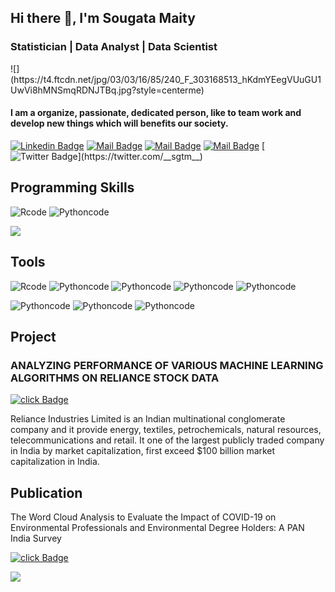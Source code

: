 ##          Hi there 👋, I'm Sougata Maity
### Statistician | Data Analyst | Data Scientist
<meta name="google-site-verification" content="CPuAva-TzsofUgwK5cVUKyzfgaiYt34XX8bmg9NdWH0" />
![](https://t4.ftcdn.net/jpg/03/03/16/85/240_F_303168513_hKdmYEegVUuGU1UwVi8hMNSmqRDNJTBq.jpg?style=centerme)

<!--[](https://marvel-b1-cdn.bc0a.com/f00000000234031/www.pacificu.edu/sites/default/files/styles/page_banner/public/DataScience_Banner.jpg?itok=A3Y_n3bK)-->


#### I am a organize, passionate, dedicated person, like to team work and develop new things which will benefits our society.

[![Linkedin Badge](https://img.shields.io/badge/-Linkedin-0e76a8?style=flat&labelColor=0e76a8&logo=linkedin&logoColor=white)](https://www.linkedin.com/in/sougata-maity-sgtm/)
[![Mail Badge](https://img.shields.io/badge/-Gmail-c0392b?style=flat&labelColor=c0392b&logo=gmail&logoColor=white)](mailto:issougatamaity724@gmail.com)
[![Mail Badge](https://img.shields.io/badge/-facebook-0e76a8?style=flat&labelColor=0e76a8&logo=facebook&logoColor=white)](https://www.facebook.com/sgtm02/)
[![Mail Badge](https://img.shields.io/badge/-Instragram-e84393?style=flat&labelColor=e84393&logo=instagram&logoColor=white)](https://www.instagram.com/sougatamaity2/)
[![Twitter Badge](https://img.shields.io/badge/-@__sgtm__-1ca0f1?style=flat&labelColor=1ca0f1&logo=twitter&logoColor=white&link=https://twitter.com/__sgtm__)](https://twitter.com/__sgtm__)


## Programming Skills
![Rcode](https://img.shields.io/badge/code-R-blue?logo=R&logoColor=white)
![Pythoncode](https://img.shields.io/badge/code-python-orange?logo=Python&logoColor=white)

![](https://t4.ftcdn.net/jpg/02/18/19/45/240_F_218194503_wSvcCgloyddB8rJmzoWdOPlwiAnMei2Q.jpg)

## Tools
![Rcode](https://img.shields.io/badge/.-RStudio-blue?logo=RStudio&logoColor=white)
![Pythoncode](https://img.shields.io/badge/.-Anaconda-success?logo=Anaconda&logoColor=white)
![Pythoncode](https://img.shields.io/badge/.-Jupyter-orange?logo=Jupyter&logoColor=white)
![Pythoncode](https://img.shields.io/badge/.-VSCode-blueviolet?logo=VisualStudioCode&logoColor=white)
![Pythoncode](https://img.shields.io/badge/.-Pycharm-brightgreen?logo=Pycharm&logoColor=white)

![Pythoncode](https://img.shields.io/badge/.-Excel-brightgreen?logo=MicrosoftExcel&logoColor=white)
![Pythoncode](https://img.shields.io/badge/.-Word-blue?logo=MicrosoftWord&logoColor=white)
![Pythoncode](https://img.shields.io/badge/.-Powerpoint-red?logo=MicrosoftPowerpoint&logoColor=white)


## Project

### ANALYZING PERFORMANCE OF VARIOUS MACHINE LEARNING ALGORITHMS ON RELIANCE STOCK DATA     
[![click Badge](https://img.shields.io/badge/-_View_-0e76a8?style=flat&labelColor=orange&logo=click&logoColor=white)](https://drive.google.com/file/d/1QRDv_ejULQTghvQtDb9-YekW4_uH4bS7/view?usp=sharing)

Reliance Industries Limited is an Indian multinational conglomerate company and it provide energy, textiles, petrochemicals, natural resources, telecommunications and retail. It one of the largest publicly traded company in India by market capitalization, first exceed $100 billion market capitalization in India.

## Publication
The Word Cloud Analysis to Evaluate the Impact of COVID-19 on Environmental Professionals and Environmental Degree Holders: A PAN India Survey

[![click Badge](https://img.shields.io/badge/-_View_-0e76a8?style=flat&labelColor=orange&logo=click&logoColor=white)](https://www.banglajol.info/index.php/BJMS/article/view/51558)


![](https://t3.ftcdn.net/jpg/02/52/60/22/240_F_252602283_dHNFUj520h1E8CwHyBORuUyu5hcJb2I4.jpg)
